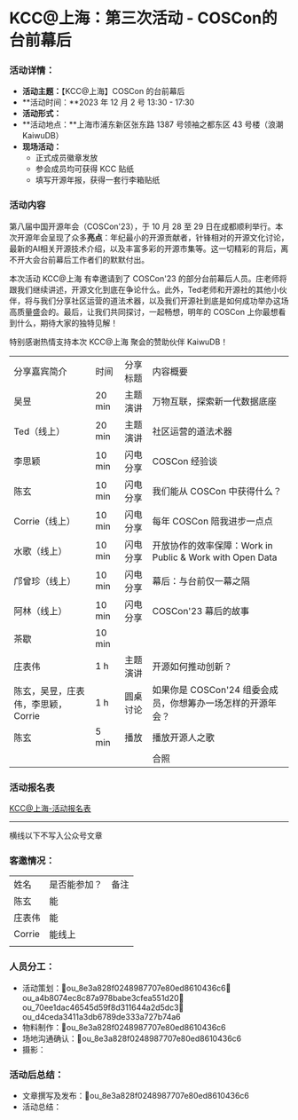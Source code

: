 # KCC@上海：第三次活动 - COSCon的台前幕后

### **活动详情：**

- **活动主题：**【KCC@上海】COSCon 的台前幕后
- **活动时间：**2023 年 12 月 2 号 13:30 - 17:30
- **活动形式：**
- **活动地点：**上海市浦东新区张东路 1387 号领袖之都东区 43 号楼（浪潮 KaiwuDB）
- **现场活动：**
    - 正式成员徽章发放
    - 参会成员均可获得 KCC 贴纸
    - 填写开源年报，获得一套行李箱贴纸

### 活动内容

第八届中国开源年会（COSCon'23），于 10 月 28 至 29 日在成都顺利举行。本次开源年会呈现了众多**亮点**：年纪最小的开源贡献者，针锋相对的开源文化讨论，最新的AI相关开源技术介绍，以及丰富多彩的开源市集等。这一切精彩的背后，离不开大会台前幕后工作者们的默默付出。

本次活动 KCC@上海 有幸邀请到了 COSCon'23 的部分台前幕后人员。庄老师将跟我们继续讲述，开源文化到底在争论什么。此外，Ted老师和开源社的其他小伙伴，将与我们分享社区运营的道法术器，以及我们开源社到底是如何成功举办这场高质量盛会的。最后，让我们共同探讨，一起畅想，明年的 COSCon 上你最想看到什么，期待大家的独特见解！

特别感谢热情支持本次 KCC@上海 聚会的赞助伙伴 KaiwuDB！

|     |     |     |     |
| --- | --- | --- | --- |
| 分享嘉宾简介 | 时间  | 分享标题 | 内容概要 |
| 吴昱  | 20 min | 主题演讲 | 万物互联，探索新一代数据底座 |
| Ted（线上） | 20 min | 主题演讲 | 社区运营的道法术器 |
| 李思颖 | 10 min | 闪电分享 | COSCon 经验谈 |
| 陈玄  | 10 min | 闪电分享 | 我们能从 COSCon 中获得什么？ |
| Corrie（线上） | 10 min | 闪电分享 | 每年 COSCon 陪我进步一点点 |
| 水歌（线上） | 10 min | 闪电分享 | 开放协作的效率保障：Work in Public & Work with Open Data |
| 邝曾珍（线上） | 10 min | 闪电分享 | 幕后：与台前仅一幕之隔 |
| 阿林（线上） | 10 min | 闪电分享 | COSCon'23 幕后的故事 |
| 茶歇  | 10 min |     |     |
| 庄表伟 | 1 h | 主题演讲 | 开源如何推动创新？ |
| 陈玄，吴昱，庄表伟，李思颖，Corrie | 1 h | 圆桌讨论 | 如果你是 COSCon'24 组委会成员，你想筹办一场怎样的开源年会？ |
| 陈玄  | 5 min | 播放  | 播放开源人之歌 |
|     |     |     | 合照  |

### 活动报名表

[KCC@上海-活动报名表][1]

---

横线以下不写入公众号文章

### **客邀情况：**

|     |     |     |
| --- | --- | --- |
| 姓名  | 是否能参加？ | 备注  |
| 陈玄  | 能   |     |
| 庄表伟 | 能   |     |
| Corrie | 能线上 |     |
|     |     |     |

### **人员分工：**

- 活动策划：👤ou_8e3a828f0248987707e80ed8610436c6👤ou_a4b8074ec8c87a978babe3cfea551d20👤ou_70ee1dac46545d59f8d311644a2d5dc3👤ou_d4ceda3411a3db6789de333a727b74a6
- 物料制作：👤ou_8e3a828f0248987707e80ed8610436c6
- 场地沟通确认：👤ou_8e3a828f0248987707e80ed8610436c6
- 摄影：

### 活动后总结：

- 文章撰写及发布：👤ou_8e3a828f0248987707e80ed8610436c6
- 活动总结：

[1]: https://kaiyuanshe.feishu.cn/wiki/HD0Pw5951ivst1kTu9gcey5BnIh